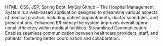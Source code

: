 HTML, CSS, JSP, Spring Boot, MySql Github
– The Hospital Management System is a web-based application designed to streamline various aspects of medical practice,
including patient appointments, doctor schedules, and prescriptions. Enhanced Efficiency:the system improves overall opera-
tional efficiency within medical facilities. Streamlined Communication: Enables seamless communication between healthcare
providers, staff, and patients, fostering better coordination and collaboration.
